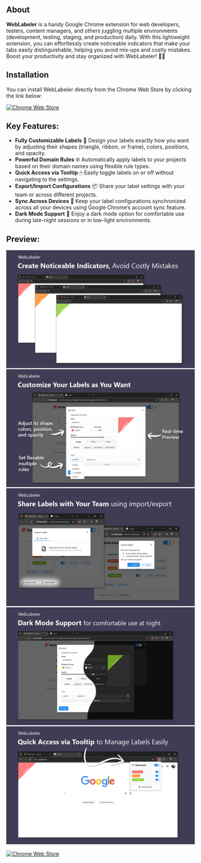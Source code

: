 ## About

**WebLabeler** is a handy Google Chrome extension for web developers, testers, content managers, and others juggling multiple environments (development, testing, staging, and production) daily. With this lightweight extension, you can effortlessly create noticeable indicators that make your tabs easily distinguishable, helping you avoid mix-ups and costly mistakes. Boost your productivity and stay organized with WebLabeler! 💪✨

## Installation

You can install WebLabeler directly from the Chrome Web Store by clicking the link below:

[![Chrome Web Store](https://img.shields.io/badge/Chrome%20Web%20Store-Install-red)](https://chromewebstore.google.com/detail/weblabeler-environment-ma/cgkfepnmpmgdcchpkjedadmiebkpbogl)

## Key Features:

- **Fully Customizable Labels** 🎨 Design your labels exactly how you want by adjusting their shapes (triangle, ribbon, or frame), colors, positions, and opacity.
- **Powerful Domain Rules** 🌐 Automatically apply labels to your projects based on their domain names using flexible rule types.
- **Quick Access via Tooltip** 🖱 Easily toggle labels on or off without navigating to the settings.
- **Export/Import Configurations** 📦 Share your label settings with your team or across different projects.
- **Sync Across Devices** 🔄 Keep your label configurations synchronized across all your devices using Google Chrome’s account sync feature.
- **Dark Mode Support** 🌙 Enjoy a dark mode option for comfortable use during late-night sessions or in low-light environments.

## Preview:
![Description of screenshot](./screenshots/1.png)
![Description of screenshot](./screenshots/2.png)
![Description of screenshot](./screenshots/3.png)
![Description of screenshot](./screenshots/4.png)
![Description of screenshot](./screenshots/5.png)

[![Chrome Web Store](https://img.shields.io/badge/Chrome%20Web%20Store-Install-red)](https://chromewebstore.google.com/detail/weblabeler-environment-ma/cgkfepnmpmgdcchpkjedadmiebkpbogl)
